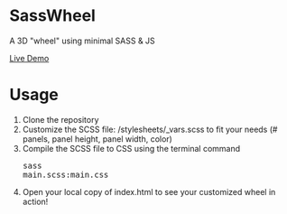 # SassWheel
A 3D "wheel" using minimal SASS &amp; JS

[Live Demo](http://sasswheel.herokuapp.com/)

# Usage
1. Clone the repository
2. Customize the SCSS file: /stylesheets/_vars.scss to fit your needs (# panels, panel height, panel width, color)
3. Compile the SCSS file to CSS using the terminal command <pre>sass main.scss:main.css</pre>
4. Open your local copy of index.html to see your customized wheel in action!
